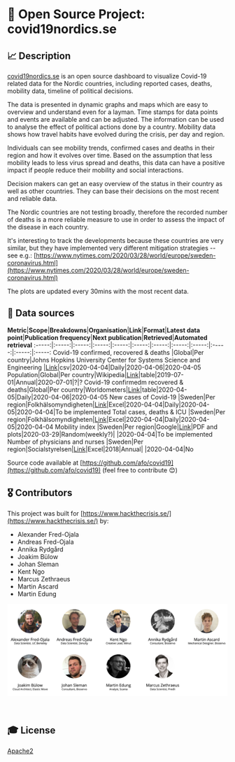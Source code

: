 # 🦠 Open Source Project: covid19nordics.se

## 📈 Description

[covid19nordics.se](covid19nordics.se) is an open source dashboard to visualize Covid-19 related data for the Nordic countries, including reported cases, deaths, mobility data, timeline of political decisions.

The data is presented in dynamic graphs and maps which are easy to overview and understand even for a layman. Time stamps for data points and events are available and can be adjusted. The information can be used to analyse the effect of political actions done by a country. Mobility data shows how travel habits have evolved during the crisis, per day and region.

Individuals can see mobility trends, confirmed cases and deaths in their region and how it evolves over time. Based on the assumption that less mobility leads to less virus spread and deaths, this data can have a positive impact if people reduce their mobility and social interactions.

Decision makers can get an easy overview of the status in their country as well as other countries. They can base their decisions on the most recent and reliable data.


The Nordic countries are not testing broadly, therefore the recorded number of deaths is a more reliable measure to use in order to assess the impact of the disease in each country.

It's interesting to track the developments because these countries are very similar, but they have implemented very different mitigation strategies -- see e.g.: [https://www.nytimes.com/2020/03/28/world/europe/sweden-coronavirus.html](https://www.nytimes.com/2020/03/28/world/europe/sweden-coronavirus.html)

The plots are updated every 30mins with the most recent data.

## 🔢 Data sources

**Metric**|**Scope**|**Breakdowns**|**Organisation**|**Link**|**Format**|**Latest data point**|**Publication frequency**|**Next publication**|**Retrieved**|**Automated retrieval**
:-----:|:-----:|:-----:|:-----:|:-----:|:-----:|:-----:|:-----:|:-----:|:-----:|:-----:|:-----:
Covid-19 confirmed, recovered & deaths  |Global|Per country|Johns Hopkins University Center for Systems Science and Engineering |[Link](https://github.com/CSSEGISandData/COVID-19)|csv|2020-04-04|Daily|2020-04-06|2020-04-05
Population|Global|Per country|Wikipedia|[Link](https://en.wikipedia.org/wiki/List\_of\_countries\_by\_population\_(United\_Nations))|table|2019-07-01|Annual|2020-07-01|?|?
Covid-19 confirmedm recovered & deaths|Global|Per country|Worldometers|[Link](https://www.worldometers.info/coronavirus/)|table|2020-04-05|Daily|2020-04-06|2020-04-05
New cases of Covid-19 |Sweden|Per region|Folkhälsomyndigheten|[Link](https://www.folkhalsomyndigheten.se/smittskydd-beredskap/utbrott/aktuella-utbrott/covid-19/bekraftade-fall-i-sverige/)|Excel|2020-04-04|Daily|2020-04-05|2020-04-04|To be implemented
Total cases, deaths & ICU  |Sweden|Per region|Folkhälsomyndigheten|[Link](https://www.folkhalsomyndigheten.se/smittskydd-beredskap/utbrott/aktuella-utbrott/covid-19/bekraftade-fall-i-sverige/)|Excel|2020-04-04|Daily|2020-04-05|2020-04-04
Mobility index |Sweden|Per region|Google|[Link](https://www.google.com/covid19/mobility/)|PDF and plots|2020-03-29|Random(weekly?)| |2020-04-04|To be implemented
Number of physicians and nurses |Sweden|Per region|Socialstyrelsen|[Link](https://www.socialstyrelsen.se/statistik-och-data/statistik/statistikamnen/halso-och-sjukvardspersonal/)|Excel|2018|Annual| |2020-04-04|No


Source code available at [https://github.com/afo/covid19](https://github.com/afo/covid19) (feel free to contribute 😊)

## 🎖 Contributors

This project was built for [https://www.hackthecrisis.se/](https://www.hackthecrisis.se/) by:

* Alexander Fred-Ojala
* Andreas Fred-Ojala
* Annika Rydgård
* Joakim Bülow
* Johan Sleman
* Kent Ngo
* Marcus Zethraeus
* Martin Ascard
* Martin Edung

<p align='center'>
   <img src="./imgsource/team.png" alt="download" width=''>
</p>
<br>

## 🎓 License

[Apache2](https://www.apache.org/licenses/LICENSE-2.0)
